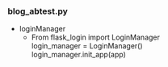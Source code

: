 ### blog_abtest.py
 - loginManager <br>
      - From flask_login import LoginManager <br>
      login_manager = LoginManager() <br>
      login_manager.init_app(app) <br>
